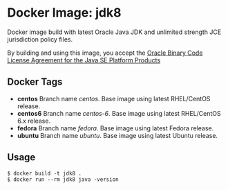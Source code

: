 # Docker Image: jdk8

Docker image build with latest Oracle Java JDK and unlimited strength JCE jurisdiction policy files.

By building and using this image, you accept the [Oracle Binary Code License Agreement for the Java SE Platform Products](http://www.oracle.com/technetwork/java/javase/terms/license/index.html)

## Docker Tags
 - **centos** Branch name *centos*. Base image using latest RHEL/CentOS release.
 - **centos6** Branch name *centos-6*. Base image using latest RHEL/CentOS 6.x release.
 - **fedora** Branch name *fedora*. Base image using latest Fedora release.
 - **ubuntu** Branch name *ubuntu*. Base image using latest Ubuntu release.

## Usage

```
$ docker build -t jdk8 .
$ docker run --rm jdk8 java -version
```
